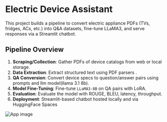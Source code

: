 # Electric Device Assistant

This project builds a pipeline to convert electric appliance PDFs (TVs, fridges, ACs, etc.) into Q&A datasets, fine-tune LLaMA3, and serve responses via a Streamlit chatbot.


## Pipeline Overview

1. **Scraping/Collection**: Gather PDFs of device catalogs from web or local storage.
2. **Data Extraction**: Extract structured text using PDF parsers .
3. **QA Conversion**: Convert device specs to question/answer pairs using prompts and llm model(llama 3.1 8b).
4. **Model Fine-Tuning**: Fine-tune `LLaMA3-8B` on QA pairs with LoRA.
5. **Evaluation**: Evaluate the model with ROUGE, BLEU, latency, throughput.
6. **Deployment**: Streamlit-based chatbot hosted locally and via HuggingFace Spaces

   
![App image](app_screen.png)
